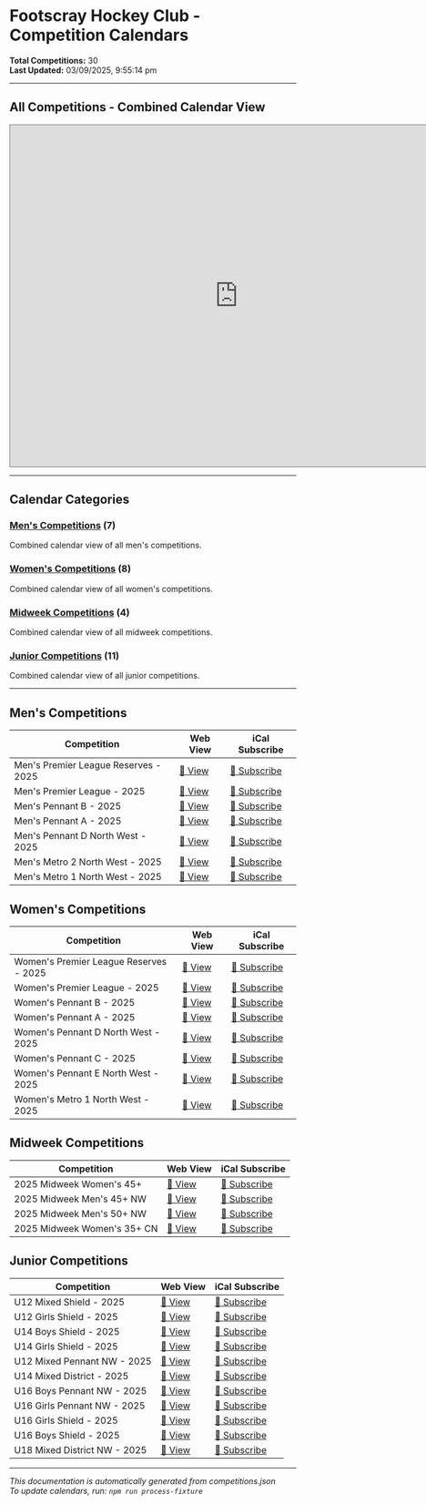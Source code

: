 # Footscray Hockey Club - Competition Calendars

**Total Competitions:** 30  
**Last Updated:** 03/09/2025, 9:55:14 pm  

---

## All Competitions - Combined Calendar View

<iframe src="https://calendar.google.com/calendar/embed?height=600&wkst=2&ctz=Australia%2FMelbourne&showPrint=0&showTz=0&src=97956a86ccf6ef13c27f58015aa6958fc711dd7bf08ca136c016162157c6d496%40group.calendar.google.com&src=1f220e3aea02d8d0f80df31f81324412484b6f786eff698f6262e980772060e4%40group.calendar.google.com&src=b7311408b7c70beab744c7fdfdf74dc7491f7eaee48e17b538285327204dbd72%40group.calendar.google.com&src=16b655e174b838f23b3fc54687fca5e059843515da89d9c5926645b7e5eeab7d%40group.calendar.google.com&src=884c99f9887b737724158dc5179e7f3f2b11914ae1b1a6619dfdd4328787f817%40group.calendar.google.com&src=789972398db6baf2f2bceb7192de6415a320e694ad7a838dd377f13dd94eadda%40group.calendar.google.com&src=7b66fc969b25978bd41e46cfe08eeac3639b3e887389d752689262199d0f96c3%40group.calendar.google.com&src=8b6394caa7d84adfbbc6857f0a7740e5806e6a146f59ab9626ba21963a07786e%40group.calendar.google.com&src=56536e35edfd9d627d2f81d41b146466edbe42dbf285ad74eb636531bcb93ad7%40group.calendar.google.com&src=e4a63bff99c2b56ba32b7877072c44d116935aad3baada5e751e85aef64f2461%40group.calendar.google.com&src=3a061a8facf2aad203b3f27ee214d2912894c27e5884d224963308997cc3d097%40group.calendar.google.com&src=8bb6d3833f4399af37ec044eacd085f45b897d6910935320163b2422cb13eccf%40group.calendar.google.com&src=cb97b547cddb0381d07e8c8b1b327ed700e90b2e07e68714197ab553fbd2ce9d%40group.calendar.google.com&src=14c37c863800760f1cca7118d188c1bf54bde2d694a81613f5b8b25040c4564c%40group.calendar.google.com&src=a55ef96862114e2a69788c8a347f7877f4813713d20efccfeaccb5d0ac1bc54f%40group.calendar.google.com&src=05e5a33f8cc7a2e422a0d806ebd2bb8cf7ea4b6738cb17b6bcd9acc00f76142b%40group.calendar.google.com&src=b033da4f5e1edfed703dd9aaa7dad4ac73d77399a382e556174c228d1161deac%40group.calendar.google.com&src=977372c1fa7188df9da9160c7180f3b02df7dfe35cd75cf5b78a5acd54e66ffc%40group.calendar.google.com&src=0ecdee091c358190110ffc5f29f422a8359db99ba3340536837aa7cac33a3405%40group.calendar.google.com&src=48dbcaebc8b9eb2177d1cbb05b0c0e0c12605dafc72b10c9e723ea10a4106947%40group.calendar.google.com&src=e3db61302c19f3512fb7e4e6920b521460717bb2bde9257b9334250826ec5861%40group.calendar.google.com&src=8872805046beb1edd7277d621a466f6f74691ee22441e08be1bafeafcc78ff7f%40group.calendar.google.com&src=880a259c687fbaab1f2393e7924193dcf983661cb26fa87e5f4c8ed4eb6788f9%40group.calendar.google.com&src=1f5f57d0306bbb139202db69b77910c0fcf2fea94f6c28acc02c755faccefec8%40group.calendar.google.com&src=df54f9be80aec4f876bb2e3b14b472d7e94b5c26b23fda0c5ac7a1fa7ca5fb3a%40group.calendar.google.com&src=e8424707b8f97fb4838f83244bfbc641a044627eb16ed8a031a075ef3d2f1391%40group.calendar.google.com&src=9526027a0c3e486ae6c1484b5bab4b5fc1b9926a331752bdfcf12c0e855a3f11%40group.calendar.google.com&src=28bd82cc99aaf0f313201466a4476dd2eba914e88ab0c2dfb046a34250ab5a54%40group.calendar.google.com&src=4d313e68043917a41d6282daae1797d4757a060d8c2915620441ce94acb1320b%40group.calendar.google.com&src=f89c9bab78c51f03641723bbfe8327cd4d631c7721e72071cc192159824a23f3%40group.calendar.google.com" style="border:solid 1px #777" width="800" height="600" frameborder="0" scrolling="no"></iframe>

---

## Calendar Categories

### [Men's Competitions](mens-calendars.md) (7)
Combined calendar view of all men's competitions.

### [Women's Competitions](womens-calendars.md) (8)
Combined calendar view of all women's competitions.

### [Midweek Competitions](midweek-calendars.md) (4)
Combined calendar view of all midweek competitions.

### [Junior Competitions](juniors-calendars.md) (11)
Combined calendar view of all junior competitions.

---

## Men's Competitions

| Competition | Web View | iCal Subscribe |
|-------------|----------|----------------|
| Men's Premier League Reserves - 2025 | [📅 View](https://calendar.google.com/calendar/embed?src=97956a86ccf6ef13c27f58015aa6958fc711dd7bf08ca136c016162157c6d496%40group.calendar.google.com) | [📲 Subscribe](https://calendar.google.com/calendar/ical/97956a86ccf6ef13c27f58015aa6958fc711dd7bf08ca136c016162157c6d496%40group.calendar.google.com/public/basic.ics) |
| Men's Premier League - 2025 | [📅 View](https://calendar.google.com/calendar/embed?src=1f220e3aea02d8d0f80df31f81324412484b6f786eff698f6262e980772060e4%40group.calendar.google.com) | [📲 Subscribe](https://calendar.google.com/calendar/ical/1f220e3aea02d8d0f80df31f81324412484b6f786eff698f6262e980772060e4%40group.calendar.google.com/public/basic.ics) |
| Men's Pennant B - 2025 | [📅 View](https://calendar.google.com/calendar/embed?src=b7311408b7c70beab744c7fdfdf74dc7491f7eaee48e17b538285327204dbd72%40group.calendar.google.com) | [📲 Subscribe](https://calendar.google.com/calendar/ical/b7311408b7c70beab744c7fdfdf74dc7491f7eaee48e17b538285327204dbd72%40group.calendar.google.com/public/basic.ics) |
| Men's Pennant A - 2025 | [📅 View](https://calendar.google.com/calendar/embed?src=16b655e174b838f23b3fc54687fca5e059843515da89d9c5926645b7e5eeab7d%40group.calendar.google.com) | [📲 Subscribe](https://calendar.google.com/calendar/ical/16b655e174b838f23b3fc54687fca5e059843515da89d9c5926645b7e5eeab7d%40group.calendar.google.com/public/basic.ics) |
| Men's Pennant D North West - 2025 | [📅 View](https://calendar.google.com/calendar/embed?src=884c99f9887b737724158dc5179e7f3f2b11914ae1b1a6619dfdd4328787f817%40group.calendar.google.com) | [📲 Subscribe](https://calendar.google.com/calendar/ical/884c99f9887b737724158dc5179e7f3f2b11914ae1b1a6619dfdd4328787f817%40group.calendar.google.com/public/basic.ics) |
| Men's Metro 2 North West - 2025 | [📅 View](https://calendar.google.com/calendar/embed?src=789972398db6baf2f2bceb7192de6415a320e694ad7a838dd377f13dd94eadda%40group.calendar.google.com) | [📲 Subscribe](https://calendar.google.com/calendar/ical/789972398db6baf2f2bceb7192de6415a320e694ad7a838dd377f13dd94eadda%40group.calendar.google.com/public/basic.ics) |
| Men's Metro 1 North West - 2025 | [📅 View](https://calendar.google.com/calendar/embed?src=7b66fc969b25978bd41e46cfe08eeac3639b3e887389d752689262199d0f96c3%40group.calendar.google.com) | [📲 Subscribe](https://calendar.google.com/calendar/ical/7b66fc969b25978bd41e46cfe08eeac3639b3e887389d752689262199d0f96c3%40group.calendar.google.com/public/basic.ics) |


## Women's Competitions

| Competition | Web View | iCal Subscribe |
|-------------|----------|----------------|
| Women's Premier League Reserves - 2025 | [📅 View](https://calendar.google.com/calendar/embed?src=8b6394caa7d84adfbbc6857f0a7740e5806e6a146f59ab9626ba21963a07786e%40group.calendar.google.com) | [📲 Subscribe](https://calendar.google.com/calendar/ical/8b6394caa7d84adfbbc6857f0a7740e5806e6a146f59ab9626ba21963a07786e%40group.calendar.google.com/public/basic.ics) |
| Women's Premier League - 2025 | [📅 View](https://calendar.google.com/calendar/embed?src=56536e35edfd9d627d2f81d41b146466edbe42dbf285ad74eb636531bcb93ad7%40group.calendar.google.com) | [📲 Subscribe](https://calendar.google.com/calendar/ical/56536e35edfd9d627d2f81d41b146466edbe42dbf285ad74eb636531bcb93ad7%40group.calendar.google.com/public/basic.ics) |
| Women's Pennant B - 2025 | [📅 View](https://calendar.google.com/calendar/embed?src=e4a63bff99c2b56ba32b7877072c44d116935aad3baada5e751e85aef64f2461%40group.calendar.google.com) | [📲 Subscribe](https://calendar.google.com/calendar/ical/e4a63bff99c2b56ba32b7877072c44d116935aad3baada5e751e85aef64f2461%40group.calendar.google.com/public/basic.ics) |
| Women's Pennant A - 2025 | [📅 View](https://calendar.google.com/calendar/embed?src=3a061a8facf2aad203b3f27ee214d2912894c27e5884d224963308997cc3d097%40group.calendar.google.com) | [📲 Subscribe](https://calendar.google.com/calendar/ical/3a061a8facf2aad203b3f27ee214d2912894c27e5884d224963308997cc3d097%40group.calendar.google.com/public/basic.ics) |
| Women's Pennant D North West - 2025 | [📅 View](https://calendar.google.com/calendar/embed?src=8bb6d3833f4399af37ec044eacd085f45b897d6910935320163b2422cb13eccf%40group.calendar.google.com) | [📲 Subscribe](https://calendar.google.com/calendar/ical/8bb6d3833f4399af37ec044eacd085f45b897d6910935320163b2422cb13eccf%40group.calendar.google.com/public/basic.ics) |
| Women's Pennant C - 2025 | [📅 View](https://calendar.google.com/calendar/embed?src=cb97b547cddb0381d07e8c8b1b327ed700e90b2e07e68714197ab553fbd2ce9d%40group.calendar.google.com) | [📲 Subscribe](https://calendar.google.com/calendar/ical/cb97b547cddb0381d07e8c8b1b327ed700e90b2e07e68714197ab553fbd2ce9d%40group.calendar.google.com/public/basic.ics) |
| Women's Pennant E North West - 2025 | [📅 View](https://calendar.google.com/calendar/embed?src=14c37c863800760f1cca7118d188c1bf54bde2d694a81613f5b8b25040c4564c%40group.calendar.google.com) | [📲 Subscribe](https://calendar.google.com/calendar/ical/14c37c863800760f1cca7118d188c1bf54bde2d694a81613f5b8b25040c4564c%40group.calendar.google.com/public/basic.ics) |
| Women's Metro 1 North West - 2025 | [📅 View](https://calendar.google.com/calendar/embed?src=a55ef96862114e2a69788c8a347f7877f4813713d20efccfeaccb5d0ac1bc54f%40group.calendar.google.com) | [📲 Subscribe](https://calendar.google.com/calendar/ical/a55ef96862114e2a69788c8a347f7877f4813713d20efccfeaccb5d0ac1bc54f%40group.calendar.google.com/public/basic.ics) |


## Midweek Competitions

| Competition | Web View | iCal Subscribe |
|-------------|----------|----------------|
| 2025 Midweek Women's 45+ | [📅 View](https://calendar.google.com/calendar/embed?src=05e5a33f8cc7a2e422a0d806ebd2bb8cf7ea4b6738cb17b6bcd9acc00f76142b%40group.calendar.google.com) | [📲 Subscribe](https://calendar.google.com/calendar/ical/05e5a33f8cc7a2e422a0d806ebd2bb8cf7ea4b6738cb17b6bcd9acc00f76142b%40group.calendar.google.com/public/basic.ics) |
| 2025 Midweek Men's 45+ NW | [📅 View](https://calendar.google.com/calendar/embed?src=b033da4f5e1edfed703dd9aaa7dad4ac73d77399a382e556174c228d1161deac%40group.calendar.google.com) | [📲 Subscribe](https://calendar.google.com/calendar/ical/b033da4f5e1edfed703dd9aaa7dad4ac73d77399a382e556174c228d1161deac%40group.calendar.google.com/public/basic.ics) |
| 2025 Midweek Men's 50+ NW | [📅 View](https://calendar.google.com/calendar/embed?src=977372c1fa7188df9da9160c7180f3b02df7dfe35cd75cf5b78a5acd54e66ffc%40group.calendar.google.com) | [📲 Subscribe](https://calendar.google.com/calendar/ical/977372c1fa7188df9da9160c7180f3b02df7dfe35cd75cf5b78a5acd54e66ffc%40group.calendar.google.com/public/basic.ics) |
| 2025 Midweek Women's 35+ CN | [📅 View](https://calendar.google.com/calendar/embed?src=0ecdee091c358190110ffc5f29f422a8359db99ba3340536837aa7cac33a3405%40group.calendar.google.com) | [📲 Subscribe](https://calendar.google.com/calendar/ical/0ecdee091c358190110ffc5f29f422a8359db99ba3340536837aa7cac33a3405%40group.calendar.google.com/public/basic.ics) |


## Junior Competitions

| Competition | Web View | iCal Subscribe |
|-------------|----------|----------------|
| U12 Mixed Shield - 2025 | [📅 View](https://calendar.google.com/calendar/embed?src=48dbcaebc8b9eb2177d1cbb05b0c0e0c12605dafc72b10c9e723ea10a4106947%40group.calendar.google.com) | [📲 Subscribe](https://calendar.google.com/calendar/ical/48dbcaebc8b9eb2177d1cbb05b0c0e0c12605dafc72b10c9e723ea10a4106947%40group.calendar.google.com/public/basic.ics) |
| U12 Girls Shield - 2025 | [📅 View](https://calendar.google.com/calendar/embed?src=e3db61302c19f3512fb7e4e6920b521460717bb2bde9257b9334250826ec5861%40group.calendar.google.com) | [📲 Subscribe](https://calendar.google.com/calendar/ical/e3db61302c19f3512fb7e4e6920b521460717bb2bde9257b9334250826ec5861%40group.calendar.google.com/public/basic.ics) |
| U14 Boys Shield - 2025 | [📅 View](https://calendar.google.com/calendar/embed?src=8872805046beb1edd7277d621a466f6f74691ee22441e08be1bafeafcc78ff7f%40group.calendar.google.com) | [📲 Subscribe](https://calendar.google.com/calendar/ical/8872805046beb1edd7277d621a466f6f74691ee22441e08be1bafeafcc78ff7f%40group.calendar.google.com/public/basic.ics) |
| U14 Girls Shield - 2025 | [📅 View](https://calendar.google.com/calendar/embed?src=880a259c687fbaab1f2393e7924193dcf983661cb26fa87e5f4c8ed4eb6788f9%40group.calendar.google.com) | [📲 Subscribe](https://calendar.google.com/calendar/ical/880a259c687fbaab1f2393e7924193dcf983661cb26fa87e5f4c8ed4eb6788f9%40group.calendar.google.com/public/basic.ics) |
| U12 Mixed Pennant NW - 2025 | [📅 View](https://calendar.google.com/calendar/embed?src=1f5f57d0306bbb139202db69b77910c0fcf2fea94f6c28acc02c755faccefec8%40group.calendar.google.com) | [📲 Subscribe](https://calendar.google.com/calendar/ical/1f5f57d0306bbb139202db69b77910c0fcf2fea94f6c28acc02c755faccefec8%40group.calendar.google.com/public/basic.ics) |
| U14 Mixed District - 2025 | [📅 View](https://calendar.google.com/calendar/embed?src=df54f9be80aec4f876bb2e3b14b472d7e94b5c26b23fda0c5ac7a1fa7ca5fb3a%40group.calendar.google.com) | [📲 Subscribe](https://calendar.google.com/calendar/ical/df54f9be80aec4f876bb2e3b14b472d7e94b5c26b23fda0c5ac7a1fa7ca5fb3a%40group.calendar.google.com/public/basic.ics) |
| U16 Boys Pennant NW - 2025 | [📅 View](https://calendar.google.com/calendar/embed?src=e8424707b8f97fb4838f83244bfbc641a044627eb16ed8a031a075ef3d2f1391%40group.calendar.google.com) | [📲 Subscribe](https://calendar.google.com/calendar/ical/e8424707b8f97fb4838f83244bfbc641a044627eb16ed8a031a075ef3d2f1391%40group.calendar.google.com/public/basic.ics) |
| U16 Girls Pennant NW - 2025 | [📅 View](https://calendar.google.com/calendar/embed?src=9526027a0c3e486ae6c1484b5bab4b5fc1b9926a331752bdfcf12c0e855a3f11%40group.calendar.google.com) | [📲 Subscribe](https://calendar.google.com/calendar/ical/9526027a0c3e486ae6c1484b5bab4b5fc1b9926a331752bdfcf12c0e855a3f11%40group.calendar.google.com/public/basic.ics) |
| U16 Girls Shield - 2025 | [📅 View](https://calendar.google.com/calendar/embed?src=28bd82cc99aaf0f313201466a4476dd2eba914e88ab0c2dfb046a34250ab5a54%40group.calendar.google.com) | [📲 Subscribe](https://calendar.google.com/calendar/ical/28bd82cc99aaf0f313201466a4476dd2eba914e88ab0c2dfb046a34250ab5a54%40group.calendar.google.com/public/basic.ics) |
| U16 Boys Shield - 2025 | [📅 View](https://calendar.google.com/calendar/embed?src=4d313e68043917a41d6282daae1797d4757a060d8c2915620441ce94acb1320b%40group.calendar.google.com) | [📲 Subscribe](https://calendar.google.com/calendar/ical/4d313e68043917a41d6282daae1797d4757a060d8c2915620441ce94acb1320b%40group.calendar.google.com/public/basic.ics) |
| U18 Mixed District NW - 2025 | [📅 View](https://calendar.google.com/calendar/embed?src=f89c9bab78c51f03641723bbfe8327cd4d631c7721e72071cc192159824a23f3%40group.calendar.google.com) | [📲 Subscribe](https://calendar.google.com/calendar/ical/f89c9bab78c51f03641723bbfe8327cd4d631c7721e72071cc192159824a23f3%40group.calendar.google.com/public/basic.ics) |


---

*This documentation is automatically generated from competitions.json*  
*To update calendars, run: `npm run process-fixture`*
